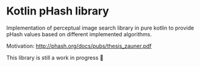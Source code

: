 # Kotlin pHash library

Implementation of perceptual image search library in pure kotlin to provide pHash values based on different implemented algorithms.

Motivation: http://phash.org/docs/pubs/thesis_zauner.pdf

This library is still a work in progress 🚧